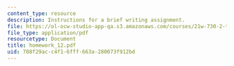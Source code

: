 ```yaml
---
content_type: resource
description: Instructions for a brief writing assignment.
file: https://ol-ocw-studio-app-qa.s3.amazonaws.com/courses/21w-730-2-the-creative-spark-fall-2004/708f29acc4f16fff663a280073f912bd_homework_12.pdf
file_type: application/pdf
resourcetype: Document
title: homework_12.pdf
uid: 708f29ac-c4f1-6fff-663a-280073f912bd
---
```

